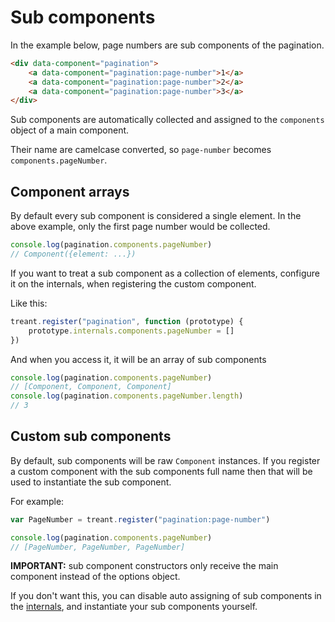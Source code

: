 Sub components
==============

In the example below, page numbers are sub components of the pagination.

```html
<div data-component="pagination">
    <a data-component="pagination:page-number">1</a>
    <a data-component="pagination:page-number">2</a>
    <a data-component="pagination:page-number">3</a>
</div>
```

Sub components are automatically collected and assigned to the `components` object
of a main component.

Their name are camelcase converted, so `page-number` becomes `components.pageNumber`.

## Component arrays

By default every sub component is considered a single element.
In the above example, only the first page number would be collected.

```js
console.log(pagination.components.pageNumber)
// Component({element: ...})
```

If you want to treat a sub component as a collection of elements,
configure it on the internals, when registering the custom component.

Like this:


```js
treant.register("pagination", function (prototype) {
    prototype.internals.components.pageNumber = []
})
```

And when you access it, it will be an array of sub components

```js
console.log(pagination.components.pageNumber)
// [Component, Component, Component]
console.log(pagination.components.pageNumber.length)
// 3
```

## Custom sub components

By default, sub components will be raw `Component` instances.
If you register a custom component with the sub components full name
then that will be used to instantiate the sub component.

For example:

```js
var PageNumber = treant.register("pagination:page-number")
```

```js
console.log(pagination.components.pageNumber)
// [PageNumber, PageNumber, PageNumber]
```

**IMPORTANT:** sub component constructors only receive the main component instead of the options object.

If you don't want this, you can disable auto assigning of sub components in the [internals](/docs/Internals.md),
and instantiate your sub components yourself.
